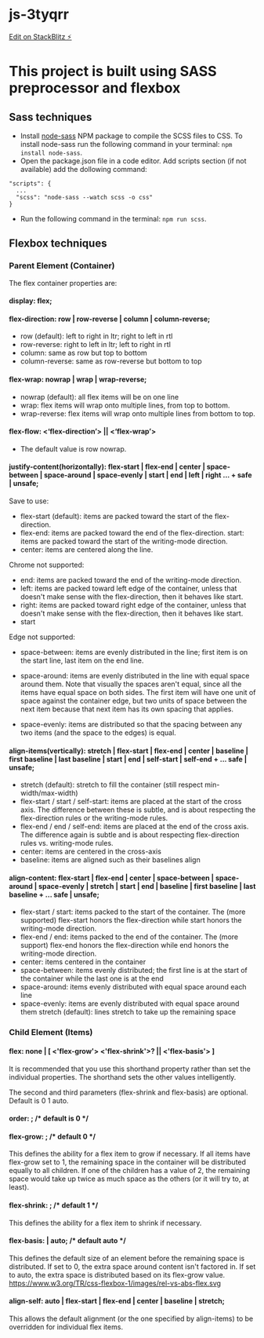 # js-3tyqrr

[Edit on StackBlitz ⚡️](https://stackblitz.com/edit/js-3tyqrr)

# This project is built using SASS preprocessor and flexbox

## Sass techniques

- Install [node-sass](https://www.npmjs.com/package/node-sass) NPM package to compile the SCSS files to CSS. To install node-sass run the following command in your terminal: `npm install node-sass`.
- Open the package.json file in a code editor. Add scripts section (if not available) add the dollowing command:
```
"scripts": {
  ...
  "scss": "node-sass --watch scss -o css"
}
```
- Run the following command in the terminal: `npm run scss`.

## Flexbox techniques

### Parent Element (Container)
The flex container properties are:

#### display: flex;

#### flex-direction: row | row-reverse | column | column-reverse; 
- row (default): left to right in ltr; right to left in rtl
- row-reverse: right to left in ltr; left to right in rtl
- column: same as row but top to bottom
- column-reverse: same as row-reverse but bottom to top

#### flex-wrap: nowrap | wrap | wrap-reverse;
- nowrap (default): all flex items will be on one line
- wrap: flex items will wrap onto multiple lines, from top to bottom.
- wrap-reverse: flex items will wrap onto multiple lines from bottom to top.

#### flex-flow: <‘flex-direction’> || <‘flex-wrap’>
- The default value is row nowrap.

#### justify-content(horizontally): flex-start | flex-end | center | space-between | space-around | space-evenly | start | end | left | right ... + safe | unsafe;
Save to use:
- flex-start (default): items are packed toward the start of the flex-direction.
- flex-end: items are packed toward the end of the flex-direction.
start: items are packed toward the start of the writing-mode direction.
- center: items are centered along the line.

Chrome not supported:
- end: items are packed toward the end of the writing-mode direction.
- left: items are packed toward left edge of the container, unless that doesn't make sense with the flex-direction, then it behaves like start.
- right: items are packed toward right edge of the container, unless that doesn't make sense with the flex-direction, then it behaves like start.
- start

Edge not supported:
- space-between: items are evenly distributed in the line; first item is on the start line, last item on the end line.

- space-around: items are evenly distributed in the line with equal space around them. Note that visually the spaces aren't equal, since all the items have equal space on both sides. The first item will have one unit of space against the container edge, but two units of space between the next item because that next item has its own spacing that applies.
- space-evenly: items are distributed so that the spacing between any two items (and the space to the edges) is equal.


#### align-items(vertically): stretch | flex-start | flex-end | center | baseline | first baseline | last baseline | start | end | self-start | self-end + ... safe | unsafe;
- stretch (default): stretch to fill the container (still respect min-width/max-width)
- flex-start / start / self-start: items are placed at the start of the cross axis. The difference between these is subtle, and is about respecting the flex-direction rules or the writing-mode rules.
- flex-end / end / self-end: items are placed at the end of the cross axis. The difference again is subtle and is about respecting flex-direction rules vs. writing-mode rules.
- center: items are centered in the cross-axis
- baseline: items are aligned such as their baselines align

#### align-content: flex-start | flex-end | center | space-between | space-around | space-evenly | stretch | start | end | baseline | first baseline | last baseline + ... safe | unsafe;
- flex-start / start: items packed to the start of the container. The (more supported) flex-start honors the flex-direction while start honors the writing-mode direction.
- flex-end / end: items packed to the end of the container. The (more support) flex-end honors the flex-direction while end honors the writing-mode direction.
- center: items centered in the container
- space-between: items evenly distributed; the first line is at the start of the container while the last one is at the end
- space-around: items evenly distributed with equal space around each line
- space-evenly: items are evenly distributed with equal space around them
stretch (default): lines stretch to take up the remaining space

### Child Element (Items)

#### flex: none | [ <'flex-grow'> <'flex-shrink'>? || <'flex-basis'> ]
It is recommended that you use this shorthand property rather than set the individual properties. The shorthand sets the other values intelligently.

The second and third parameters (flex-shrink and flex-basis) are optional. Default is 0 1 auto.

#### order: <integer>; /* default is 0 */

#### flex-grow: <number>; /* default 0 */
This defines the ability for a flex item to grow if necessary. If all items have flex-grow set to 1, the remaining space in the container will be distributed equally to all children. If one of the children has a value of 2, the remaining space would take up twice as much space as the others (or it will try to, at least).

#### flex-shrink: <number>; /* default 1 */
This defines the ability for a flex item to shrink if necessary.

#### flex-basis: <length> | auto; /* default auto */
This defines the default size of an element before the remaining space is distributed. If set to 0, the extra space around content isn't factored in. If set to auto, the extra space is distributed based on its flex-grow value. https://www.w3.org/TR/css-flexbox-1/images/rel-vs-abs-flex.svg

#### align-self: auto | flex-start | flex-end | center | baseline | stretch;
This allows the default alignment (or the one specified by align-items) to be overridden for individual flex items.

